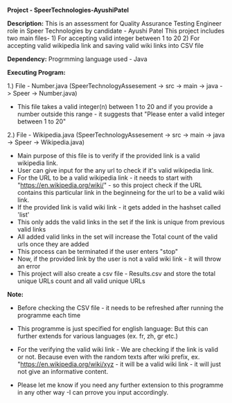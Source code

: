 **Project - SpeerTechnologies-AyushiPatel**

**Description:**
This is an assessment for Quality Assurance Testing Engineer role in Speer Technologies by candidate - Ayushi Patel
This project includes two main files- 1) For accepting valid integer between 1 to 20 2) For accepting valid wikipedia link and saving valid wiki links into CSV file

**Dependency:**
Progrmming language used - Java

**Executing Program:**

1.) File - Number.java (SpeerTechnologyAssesement -> src -> main -> java -> Speer -> Number.java)
- This file takes a valid integer(n) between 1 to 20 and if you provide a number outside this range - it suggests that "Please enter a valid integer between 1 to 20"

2.) File - Wikipedia.java (SpeerTechnologyAssesement -> src -> main -> java -> Speer -> Wikipedia.java)
- Main purpose of this file is to verify if the provided link is a valid wikipedia link.
- User can give input for the any url to check if it's valid wikipedia link.
- For the URL to be a valid wikipedia link - it needs to start with  "https://en.wikipedia.org/wiki/" - so this project check if the URL contains this particular link in the beginneing for the url to be a valid wiki link.
- If the provided link is valid wiki link - it gets added in the hashset called 'list'
- This only adds the valid links in the set if the link is unique from previous valid links
- All added valid links in the set will increase the Total count of the valid urls once they are added
- This process can be terminated if the user enters "stop"
- Now, if the provided link by the user is not a valid wiki link - it will throw an error
- This project will also create a csv file - Results.csv and store the total unique URLs count and all valid unique URLs

**Note:**
  - Before checking the CSV file - it needs to be refreshed after running the programme each time
  - This programme is just specified for english language:
      But this can further extends for various languages (ex. fr, zh, gr etc.)
  - For the verifying the valid wiki link - We are checking if the link is valid or not. Because even with the random texts after wiki prefix, ex. "https://en.wikipedia.org/wiki/xyz - it will be a valid wiki link - it will just not give an informative content. 
     



- Please let me know if you need any further extension to this programme in any other way -I can prrove you input accordingly.

  
      




